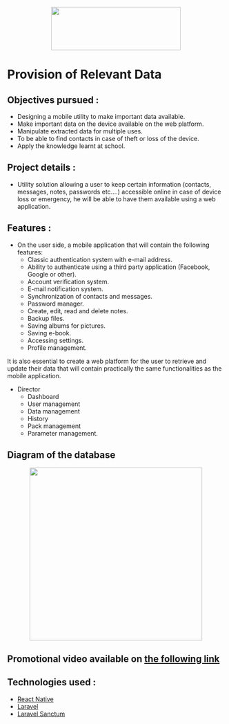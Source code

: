 <p align="center">
  <a href="https://github.com/therealwalim/gegevens-verstrekken"><img width="300" height="100" src="https://i.imgur.com/FRBnp8R.png"></a>
</p>

# Provision of Relevant Data

## Objectives pursued : 
* Designing a mobile utility to make important data available.
* Make important data on the device available on the web platform.
* Manipulate extracted data for multiple uses.
* To be able to find contacts in case of theft or loss of the device.
* Apply the knowledge learnt at school.

## Project details : 
* Utility solution allowing a user to keep certain information (contacts, messages, notes, passwords etc....) accessible online in case of device loss or emergency, he will be able to have them available using a web application.
## Features : 
* On the user side, a mobile application that will contain the following features:
  * Classic authentication system with e-mail address.
  * Ability to authenticate using a third party application (Facebook, Google or other).
  * Account verification system.
  * E-mail notification system.
  * Synchronization of contacts and messages.
  * Password manager.
  * Create, edit, read and delete notes.
  * Backup files.
  * Saving albums for pictures.
  * Saving e-book.
  * Accessing settings.
  * Profile management.

It is also essential to create a web platform for the user to retrieve and update their data that will contain practically the same functionalities as the mobile application.

* Director
  * Dashboard
  * User management
  * Data management
  * History
  * Pack management
  * Parameter management.

## Diagram of the database
<p align="center">
  <a href="https://github.com/therealwalim/gegevens-verstrekken"><img height="400px" src="https://i.imgur.com/sZSv7Md.png"></a>
</p>

## Promotional video available on [the following link](https://youtu.be/vljVTgKvang)

## Technologies used :
* [React Native](https://reactnative.dev/docs/getting-started)
* [Laravel](https://laravel.com/)
* [Laravel Sanctum](https://laravel.com/docs/8.x/sanctum)
